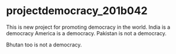 # projectdemocracy_201b042
This is new project for promoting democracy in the world.
India is a democracy
America is a democracy.
Pakistan is not a democracy.

Bhutan too is not a democracy.
